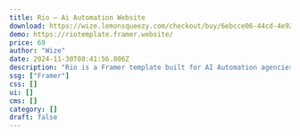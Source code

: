 ```yaml
---
title: Rio — Ai Automation Website
download: https://wize.lemonsqueezy.com/checkout/buy/6ebcce06-44cd-4e92-be44-eb6c2eeed781
demo: https://riotemplate.framer.website/
price: 69
author: "Wize"
date: 2024-11-30T08:41:56.806Z
description: "Rio is a Framer template built for AI Automation agencies that are looking to increase their conversion rate, showcase their work, and boost their brand credibility."
ssg: ["Framer"]
css: []
ui: []
cms: []
category: []
draft: false
---
```


